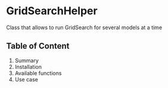 # GridSearchHelper
 Class that allows to run GridSearch for several models at a time
 
 ## Table of Content
 1. Summary
 2. Installation
 3. Available functions
 4. Use case
